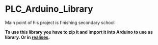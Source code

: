 # PLC_Arduino_Library
Main point of his project is finishing secondary school

**To use this library you have to zip it and import it into Arduino to use as library. Or in [realises](https://github.com/leoyenet/PLC_Arduino_Library/releases).**


